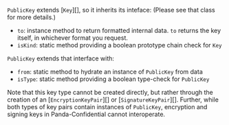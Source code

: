 `PublicKey` extends [`Key`][], so it inherits its inteface: (Please see that class for more details.)
- `to`: instance method to return formatted internal data. `to` returns the key itself, in whichever format you request.
- `isKind`: static method providing a boolean prototype chain check for `Key`

`PublicKey` extends that interface with:
- `from`: static method to hydrate an instance of `PublicKey` from data
- `isType`: static method providing a boolean type-check for `PublicKey`

Note that this key type cannot be created directly, but rather through the creation of an [`EncryptionKeyPair`][] or [`SignatureKeyPair`][].  Further, while both types of key pairs contain instances of `PublicKey`, encryption and signing keys in Panda-Confidential cannot interoperate.
